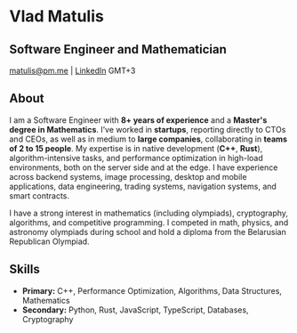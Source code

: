 # Vlad Matulis  
## Software Engineer and Mathematician  

matulis@pm.me | [LinkedIn](https://www.linkedin.com/in/matulis-u/)  GMT+3  

## About  
I am a Software Engineer with **8+ years of experience** and a **Master's degree in Mathematics**. I’ve worked in **startups**, reporting directly to CTOs and CEOs, as well as in medium to **large companies**, collaborating in **teams of 2 to 15 people**. My expertise is in native development (**C++**, **Rust**), algorithm-intensive tasks, and performance optimization in high-load environments, both on the server side and at the edge. I have experience across backend systems, image processing, desktop and mobile applications, data engineering, trading systems, navigation systems, and smart contracts.

I have a strong interest in mathematics (including olympiads), cryptography, algorithms, and competitive programming. I competed in math, physics, and astronomy olympiads during school and hold a diploma from the Belarusian Republican Olympiad.
 

## Skills  
- **Primary:** C++, Performance Optimization, Algorithms, Data Structures, Mathematics  
- **Secondary:** Python, Rust, JavaScript, TypeScript, Databases, Cryptography  
